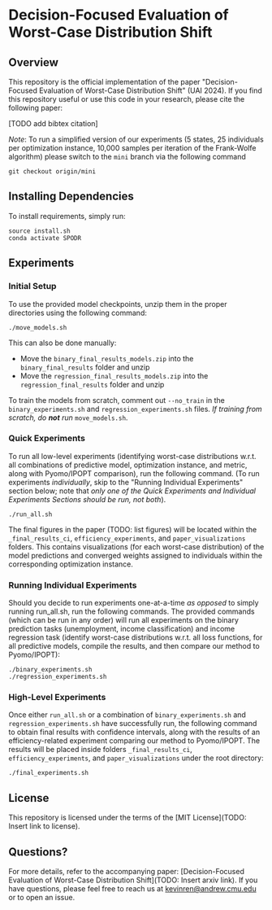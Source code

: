 # Decision-Focused Evaluation of Worst-Case Distribution Shift

## Overview

This repository is the official implementation of the paper "Decision-Focused Evaluation of Worst-Case Distribution Shift" (UAI 2024). If you find this repository useful or use this code in your research, please cite the following paper:

[TODO add bibtex citation]

_Note_: To run a simplified version of our experiments (5 states, 25 individuals per optimization instance, 10,000 samples per iteration of the Frank-Wolfe algorithm) please switch to the `mini` branch via the following command

```
git checkout origin/mini
```

## Installing Dependencies

<!-- To install requirements, setup a conda environment using the following command: -->
To install requirements, simply run:

```
source install.sh
conda activate SPODR
```

## Experiments

<!-- ### Predictive Model Training -->

### Initial Setup 

To use the provided model checkpoints, unzip them in the proper directories using the following command:

```
./move_models.sh
```

This can also be done manually:

- Move the `binary_final_results_models.zip` into the `binary_final_results` folder and unzip
- Move the `regression_final_results_models.zip` into the `regression_final_results` folder and unzip

To train the models from scratch, comment out `--no_train` in the `binary_experiments.sh` and `regression_experiments.sh` files. *If training from scratch, do **not** run* `move_models.sh`.

<!-- To replicate our experiments, all trained predictive models must be placed and unzipped in the proper directories. This can either be done by training them directly by commenting out `--no_train` in the `binary_experiments.sh` and `regression_experiments.sh` files, or using the provided zip files in the root directory. To exercise the second option, run the procedure below. Otherwise (training predictive models from scratch), skip this step.

- move the `binary_final_results_models.zip` into the `binary_final_results` folder and unzip
- move the `regression_final_results_models.zip` into the `regression_final_results` folder and unzip

The process of reusing the pretrained predictive models can also be accomplished by running:

```
./move_models.sh
``` -->

### Quick Experiments

To run all low-level experiments (identifying worst-case distributions w.r.t. all combinations of predictive model, optimization instance, and metric, along with Pyomo/IPOPT comparison), run the following command. (To run experiments _individually_, skip to the "Running Individual Experiments" section below; note that _only one of the Quick Experiments and Individual Experiments Sections should be run, not both_).

<!-- ### Experiment Running

After the above scripts have been run, the following command will run all experiments and output the results inside the folders `_final_results_ci`, `efficiency_experiments`, and `paper_visualizations` under the root directory: -->

```
./run_all.sh
```

The final figures in the paper (TODO: list figures) will be located within the `_final_results_ci`, `efficiency_experiments`, and `paper_visualizations` folders. This contains visualizations (for each worst-case distribution) of the model predictions and converged weights assigned to individuals within the corresponding optimization instance.

### Running Individual Experiments

Should you decide to run experiments one-at-a-time *as opposed* to simply running run_all.sh, run the following commands. The provided commands (which can be run in any order) will run all experiments on the binary prediction tasks (unemployment, income classification) and income regression task (identify worst-case distributions w.r.t. all loss functions, for all predictive models, compile the results, and then compare our method to Pyomo/IPOPT):

```
./binary_experiments.sh
./regression_experiments.sh
```

### High-Level Experiments
Once either `run_all.sh` or a combination of `binary_experiments.sh` and `regression_experiments.sh` have successfully run, the following command to obtain final results with confidence intervals, along with the results of an efficiency-related experiment comparing our method to Pyomo/IPOPT. The results will be placed inside folders `_final_results_ci`, `efficiency_experiments`, and `paper_visualizations` under the root directory:

```
./final_experiments.sh
```

<!-- The final diagrams seen in the paper should be located within the folders `_final_results_ci`, `efficiency_experiments`, and `paper_visualizations` (this contains visualizations, for each worst-case distribution, of the model predictions and converged weights assigned to individuals within the corresponding optimization instance). -->

## License 

This repository is licensed under the terms of the [MIT License](TODO: Insert link to license).

## Questions?

For more details, refer to the accompanying paper: [Decision-Focused Evaluation of Worst-Case Distribution Shift](TODO: Insert arxiv link). 
If you have questions, please feel free to reach us at kevinren@andrew.cmu.edu or to open an issue.

